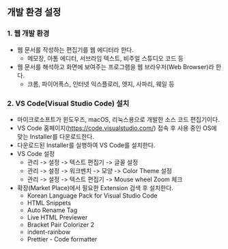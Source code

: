 ## 개발 환경 설정
### 1. 웹 개발 환경
* 웹 문서를 작성하는 편집기를 웹 에디터라 한다.
  * 메모장, 아톰 에디터, 서브라임 텍스트, 비주얼 스튜디오 코드 등
* 웹 문서를 해석하고 화면에 보여주는 프로그램을 웹 브라우저(Web Browser)라 한다.
  * 크롬, 파이어폭스, 인터넷 익스플로러, 엣지, 사파리, 웨일 등
### 2. VS Code(Visual Studio Code) 설치 
* 마이크로소프트가 윈도우즈, macOS, 리눅스용으로 개발한 소스 코드 편집기이다.
* VS Code 홈페이지(https://code.visualstudio.com/) 접속 후 사용 중인 OS에 맞는 Installer를 다운로드한다.
* 다운로드된 Installer를 실행하여 VS Code를 설치한다.
* VS Code 설정
  * 관리 -> 설정 -> 텍스트 편집기 -> 글꼴 설정
  * 관리 -> 설정 -> 워크벤치 -> 모양 -> Color Theme 설정
  * 관리 -> 설정 -> 텍스트 편집기 -> Mouse wheel Zoom 체크
* 확장(Market Place)에서 필요한 Extension 검색 후 설치한다.
  * Korean Language Pack for Visual Studio Code
  * HTML Snippets
  * Auto Rename Tag
  * Live HTML Previewer
  * Bracket Pair Colorizer 2
  * indent-rainbow
  * Prettier - Code formatter
